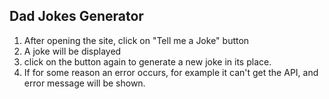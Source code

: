 ## Dad Jokes Generator

1. After opening the site, click on "Tell me a Joke" button
2. A joke will be displayed
3. click on the button again to generate a new joke in its place.
4. If for some reason an error occurs, for example it can't get the API, and error message will be shown.
